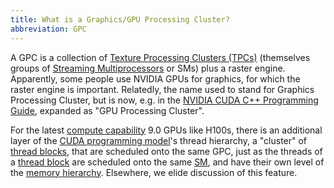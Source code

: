 ```yaml
---
title: What is a Graphics/GPU Processing Cluster?
abbreviation: GPC
---
```


A GPC is a collection of
[Texture Processing Clusters (TPCs)](/device-hardware/texture-processing-cluster)
(themselves groups of
[Streaming Multiprocessors](/device-hardware/streaming-multiprocessor)
or SMs) plus a raster engine. Apparently, some people use NVIDIA GPUs for
graphics, for which the raster engine is important. Relatedly, the name used to
stand for Graphics Processing Cluster, but is now, e.g. in the
[NVIDIA CUDA C++ Programming Guide](https://docs.nvidia.com/cuda/cuda-c-programming-guide/index.html),
expanded as "GPU Processing Cluster".

For the latest
[compute capability](/device-software/compute-capability) 9.0 GPUs
like H100s, there is an additional layer of the
[CUDA programming model](/device-software/cuda-programming-model)'s
thread hierarchy, a "cluster" of
[thread blocks](/device-software/thread-block), that are scheduled
onto the same GPC, just as the threads of a
[thread block](/device-software/thread-block) are scheduled onto
the same [SM](/device-hardware/streaming-multiprocessor), and have
their own level of the
[memory hierarchy](/device-software/memory-hierarchy). Elsewhere,
we elide discussion of this feature.
